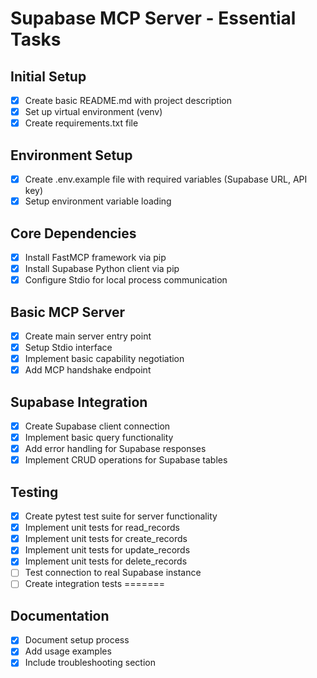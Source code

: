 # Supabase MCP Server - Essential Tasks

## Initial Setup
- [x] Create basic README.md with project description
- [x] Set up virtual environment (venv)
- [x] Create requirements.txt file

## Environment Setup
- [x] Create .env.example file with required variables (Supabase URL, API key)
- [x] Setup environment variable loading

## Core Dependencies
- [x] Install FastMCP framework via pip
- [x] Install Supabase Python client via pip
- [x] Configure Stdio for local process communication

## Basic MCP Server
- [x] Create main server entry point
- [x] Setup Stdio interface
- [x] Implement basic capability negotiation
- [x] Add MCP handshake endpoint

## Supabase Integration
- [x] Create Supabase client connection
- [x] Implement basic query functionality
- [x] Add error handling for Supabase responses
- [x] Implement CRUD operations for Supabase tables

## Testing
- [x] Create pytest test suite for server functionality
- [x] Implement unit tests for read_records
- [x] Implement unit tests for create_records
- [x] Implement unit tests for update_records
- [x] Implement unit tests for delete_records
- [ ] Test connection to real Supabase instance
- [ ] Create integration tests
=======

## Documentation
- [x] Document setup process
- [x] Add usage examples
- [x] Include troubleshooting section
